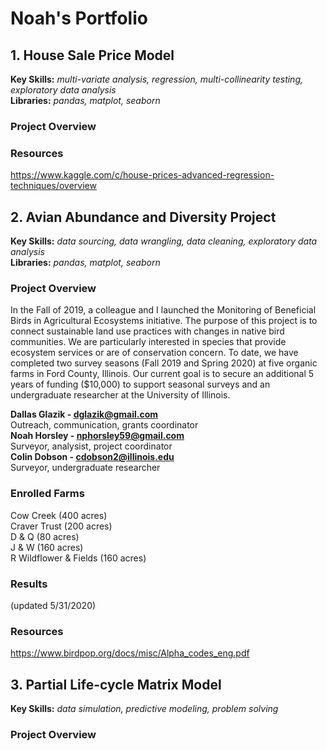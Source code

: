 # Noah's Portfolio

## 1. House Sale Price Model
**Key Skills:** *multi-variate analysis, regression, multi-collinearity testing, exploratory data analysis*<br />
**Libraries:** *pandas, matplot, seaborn*

### Project Overview

### Resources
https://www.kaggle.com/c/house-prices-advanced-regression-techniques/overview

## 2. Avian Abundance and Diversity Project 
**Key Skills:** *data sourcing, data wrangling, data cleaning, exploratory data analysis*<br />
**Libraries:** *pandas, matplot, seaborn*

### Project Overview
In the Fall of 2019, a colleague and I launched the Monitoring of Beneficial Birds in Agricultural Ecosystems initiative. The purpose of this project is to connect sustainable land use practices with changes in native bird communities. We are particularly interested in species that provide ecosystem services or are of conservation concern. To date, we have completed two survey seasons (Fall 2019 and Spring 2020) at five organic farms in Ford County, Illinois. Our current goal is to secure an additional 5 years of funding ($10,000) to support seasonal surveys and an undergraduate researcher at the University of Illinois.

**Dallas Glazik - dglazik@gmail.com**<br />
Outreach, communication, grants coordinator<br />
**Noah Horsley - nphorsley59@gmail.com**<br />
Surveyor, analysist, project coordinator<br />
**Colin Dobson - cdobson2@illinois.edu**<br />
Surveyor, undergraduate researcher

### Enrolled Farms
Cow Creek (400 acres)<br />
Craver Trust (200 acres)<br />
D & Q (80 acres)<br />
J & W (160 acres)<br />
R Wildflower & Fields (160 acres)

### Results 
(updated 5/31/2020)

### Resources
https://www.birdpop.org/docs/misc/Alpha_codes_eng.pdf

## 3. Partial Life-cycle Matrix Model
**Key Skills:** *data simulation, predictive modeling, problem solving*<br />

### Project Overview
